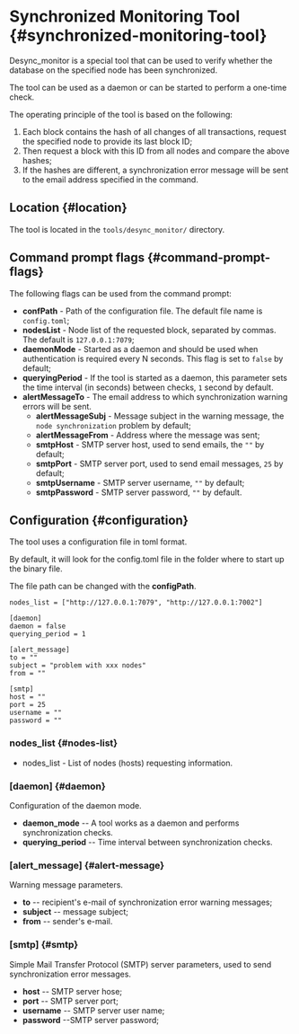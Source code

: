 # Synchronized Monitoring Tool {#synchronized-monitoring-tool}

Desync_monitor is a special tool that can be used to verify whether the database
on the specified node has been synchronized.

The tool can be used as a daemon or can be started to perform a one-time check.

The operating principle of the tool is based on the following:

1. Each block contains the hash of all changes of all transactions, request the
   specified node to provide its last block ID;
2. Then request a block with this ID from all nodes and compare the above
   hashes;
3. If the hashes are different, a synchronization error message will be sent to
   the email address specified in the command.

## Location {#location}

The tool is located in the `tools/desync_monitor/` directory.

## Command prompt flags {#command-prompt-flags}

The following flags can be used from the command prompt:

- **confPath** - Path of the configuration file. The default file name is
  `config.toml`;
- **nodesList** - Node list of the requested block, separated by commas. The
  default is `127.0.0.1:7079`;
- **daemonMode** - Started as a daemon and should be used when authentication is
  required every N seconds. This flag is set to `false` by default;
- **queryingPeriod** - If the tool is started as a daemon, this parameter sets
  the time interval (in seconds) between checks, `1` second by default.
- **alertMessageTo** - The email address to which synchronization warning errors
  will be sent.
  - **alertMessageSubj** - Message subject in the warning message, the
    `node synchronization` problem by default;
  - **alertMessageFrom** - Address where the message was sent;
  - **smtpHost** - SMTP server host, used to send emails, the `""` by default;
  - **smtpPort** - SMTP server port, used to send email messages, `25` by
    default;
  - **smtpUsername** - SMTP server username, `""` by default;
  - **smtpPassword** - SMTP server password, `""` by default.

## Configuration {#configuration}

The tool uses a configuration file in toml format.

By default, it will look for the config.toml file in the folder where to start
up the binary file.

The file path can be changed with the **configPath**.

```text
nodes_list = ["http://127.0.0.1:7079", "http://127.0.0.1:7002"]

[daemon]
daemon = false
querying_period = 1

[alert_message]
to = ""
subject = "problem with xxx nodes"
from = ""

[smtp]
host = ""
port = 25
username = ""
password = ""
```

### nodes_list {#nodes-list}

- nodes_list - List of nodes (hosts) requesting information.

### [daemon] {#daemon}

Configuration of the daemon mode.

- **daemon_mode** -- A tool works as a daemon and performs synchronization
  checks.
- **querying_period** -- Time interval between synchronization checks.

### [alert_message] {#alert-message}

Warning message parameters.

- **to** -- recipient's e-mail of synchronization error warning messages;
- **subject** -- message subject;
- **from** -- sender's e-mail.

### [smtp] {#smtp}

Simple Mail Transfer Protocol (SMTP) server parameters, used to send
synchronization error messages.

- **host** -- SMTP server hose;
- **port** -- SMTP server port;
- **username** -- SMTP server user name;
- **password** --SMTP server password;
